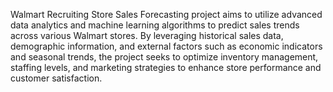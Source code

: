 Walmart Recruiting Store Sales Forecasting project aims to utilize advanced data analytics and machine learning algorithms to predict sales trends across various Walmart stores. By leveraging historical sales data, demographic information, and external factors such as economic indicators and seasonal trends, the project seeks to optimize inventory management, staffing levels, and marketing strategies to enhance store performance and customer satisfaction.
